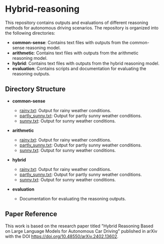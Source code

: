 
#  Hybrid-reasoning

This repository contains outputs and evaluations of different reasoning methods for autonomous driving scenarios. 
The repository is organized into the following directories:

- **common-sense**: Contains text files with outputs from the common-sense reasoning model.
- **arithmetic**: Contains text files with outputs from the arithmetic reasoning model.
- **hybrid**: Contains text files with outputs from the hybrid reasoning model.
- **evaluation**: Contains scripts and documentation for evaluating the reasoning outputs.

## Directory Structure

- **common-sense**
  - [rainy.txt](common-sense/rainy.txt): Output for rainy weather conditions.
  - [partly_sunny.txt](common-sense/partly_sunny.txt): Output for partly sunny weather conditions.
  - [sunny.txt](common-sense/sunny.txt): Output for sunny weather conditions.

- **arithmetic**
  - [rainy.txt](arithmetic/rainy.txt): Output for rainy weather conditions.
  - [partly_sunny.txt](arithmetic/partly_sunny.txt): Output for partly sunny weather conditions.
  - [sunny.txt](arithmetic/sunny.txt): Output for sunny weather conditions.

- **hybrid**
  - [rainy.txt](hybrid/rainy.txt): Output for rainy weather conditions.
  - [partly_sunny.txt](hybrid/partly_sunny.txt): Output for partly sunny weather conditions.
  - [sunny.txt](hybrid/sunny.txt): Output for sunny weather conditions.

- **evaluation**
  - Documentation for evaluating the reasoning outputs.


## Paper Reference

This work is based on the research paper titled "Hybrid Reasoning Based on Large Language Models for Autonomous Car Driving" published in arXiv with the DOI 
https://doi.org/10.48550/arXiv.2402.13602.

